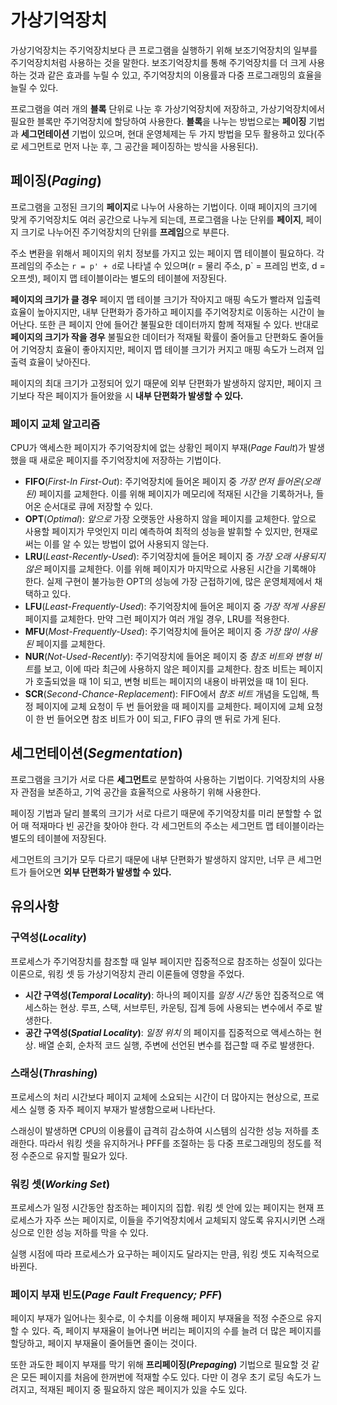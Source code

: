 # 가상기억장치

가상기억장치는 주기억장치보다 큰 프로그램을 실행하기 위해 보조기억장치의 일부를 주기억장치처럼 사용하는 것을 말한다. 보조기억장치를 통해 주기억장치를 더 크게 사용하는 것과 같은 효과를 누릴 수 있고, 주기억장치의 이용률과 다중 프로그래밍의 효율을 늘릴 수 있다.

프로그램을 여러 개의 **블록** 단위로 나눈 후 가상기억장치에 저장하고, 가상기억장치에서 필요한 블록만 주기억장치에 할당하여 사용한다. **블록**을 나누는 방법으로는 **페이징** 기법과 **세그먼테이션** 기법이 있으며, 현대 운영체제는 두 가지 방법을 모두 활용하고 있다(주로 세그먼트로 먼저 나눈 후, 그 공간을 페이징하는 방식을 사용된다).

## 페이징(*Paging*)

프로그램을 고정된 크기의 **페이지**로 나누어 사용하는 기법이다. 이때 페이지의 크기에 맞게 주기억장치도 여러 공간으로 나누게 되는데, 프로그램을 나눈 단위를 **페이지**, 페이지 크기로 나누어진 주기억장치의 단위를 **프레임**으로 부른다.

주소 변환을 위해서 페이지의 위치 정보를 가지고 있는 페이지 맵 테이블이 필요하다. 각 프레임의 주소는 `r = p' + d`로 나타낼 수 있으며(r = 물리 주소, p` = 프레임 번호, d = 오프셋), 페이지 맵 테이블이라는 별도의 테이블에 저장된다.

**페이지의 크기가 클 경우** 페이지 맵 테이블 크기가 작아지고 매핑 속도가 빨라져 입출력 효율이 높아지지만, 내부 단편화가 증가하고 페이지를 주기억장치로 이동하는 시간이 늘어난다. 또한 큰 페이지 안에 들어간 불필요한 데이터까지 함께 적재될 수 있다. 반대로 **페이지의 크기가 작을 경우** 불필요한 데이터가 적재될 확률이 줄어들고 단편화도 줄어들어 기억장치 효율이 좋아지지만, 페이지 맵 테이블 크기가 커지고 매핑 속도가 느려져 입출력 효율이 낮아진다.

페이지의 최대 크기가 고정되어 있기 때문에 외부 단편화가 발생하지 않지만, 페이지 크기보다 작은 페이지가 들어왔을 시 **내부 단편화가 발생할 수 있다.**

### 페이지 교체 알고리즘

CPU가 액세스한 페이지가 주기억장치에 없는 상황인 페이지 부재(*Page Fault*)가 발생했을 때 새로운 페이지를 주기억장치에 저장하는 기법이다.

 * **FIFO**(*First-In First-Out*): 주기억장치에 들어온 페이지 중 *가장 먼저 들어온(오래된)* 페이지를 교체한다. 이를 위해 페이지가 메모리에 적재된 시간을 기록하거나, 들어온 순서대로 큐에 저장할 수 있다.
 * **OPT**(*Optimal*): *앞으로* 가장 오랫동안 사용하지 않을 페이지를 교체한다. 앞으로 사용할 페이지가 무엇인지 미리 예측하여 최적의 성능을 발휘할 수 있지만, 현재로써는 이를 알 수 있는 방법이 없어 사용되지 않는다.
 * **LRU**(*Least-Recently-Used*): 주기억장치에 들어온 페이지 중 *가장 오래 사용되지 않은* 페이지를 교체한다. 이를 위해 페이지가 마지막으로 사용된 시간을 기록해야 한다. 실제 구현이 불가능한 OPT의 성능에 가장 근접하기에, 많은 운영체제에서 채택하고 있다.
 * **LFU**(*Least-Frequently-Used*): 주기억장치에 들어온 페이지 중 *가장 적게 사용된* 페이지를 교체한다. 만약 그런 페이지가 여러 개일 경우, LRU를 적용한다.
 * **MFU**(*Most-Frequently-Used*): 주기억장치에 들어온 페이지 중 *가장 많이 사용된* 페이지를 교체한다.
 * **NUR**(*Not-Used-Recently*): 주기억장치에 들어온 페이지 중 *참조 비트와 변형 비트*를 보고, 이에 따라 최근에 사용하지 않은 페이지를 교체한다. 참조 비트는 페이지가 호출되었을 때 1이 되고, 변형 비트는 페이지의 내용이 바뀌었을 때 1이 된다. 
 * **SCR**(*Second-Chance-Replacement*): FIFO에서 *참조 비트* 개념을 도입해, 특정 페이지에 교체 요청이 두 번 들어왔을 때 페이지를 교체한다. 페이지에 교체 요청이 한 번 들어오면 참조 비트가 0이 되고, FIFO 큐의 맨 뒤로 가게 된다.

## 세그먼테이션(*Segmentation*)

프로그램을 크기가 서로 다른 **세그먼트**로 분할하여 사용하는 기법이다. 기억장치의 사용자 관점을 보존하고, 기억 공간을 효율적으로 사용하기 위해 사용한다.

페이징 기법과 달리 블록의 크기가 서로 다르기 때문에 주기억장치를 미리 분할할 수 없어 매 적재마다 빈 공간을 찾아야 한다. 각 세그먼트의 주소는 세그먼트 맵 테이블이라는 별도의 테이블에 저장된다.

세그먼트의 크기가 모두 다르기 때문에 내부 단편화가 발생하지 않지만, 너무 큰 세그먼트가 들어오면 **외부 단편화가 발생할 수 있다.**

## 유의사항

### 구역성(*Locality*)

프로세스가 주기억장치를 참조할 때 일부 페이지만 집중적으로 참조하는 성질이 있다는 이론으로, 워킹 셋 등 가상기억장치 관리 이론들에 영향을 주었다.

 * **시간 구역성(*Temporal Locality*)**: 하나의 페이지를 *일정 시간* 동안 집중적으로 액세스하는 현상. 루프, 스택, 서브루틴, 카운팅, 집계 등에 사용되는 변수에서 주로 발생한다.
 * **공간 구역성(*Spatial Locality*)**: *일정 위치* 의 페이지를 집중적으로 액세스하는 현상. 배열 순회, 순차적 코드 실행, 주변에 선언된 변수를 접근할 때 주로 발생한다.

### 스래싱(*Thrashing*)

프로세스의 처리 시간보다 페이지 교체에 소요되는 시간이 더 많아지는 현상으로, 프로세스 실행 중 자주 페이지 부재가 발생함으로써 나타난다.

스래싱이 발생하면 CPU의 이용률이 급격히 감소하여 시스템의 심각한 성능 저하를 초래한다. 따라서 워킹 셋을 유지하거나 PFF를 조절하는 등 다중 프로그래밍의 정도를 적정 수준으로 유지할 필요가 있다.

### 워킹 셋(*Working Set*)

프로세스가 일정 시간동안 참조하는 페이지의 집합. 워킹 셋 안에 있는 페이지는 현재 프로세스가 자주 쓰는 페이지로, 이들을 주기억장치에서 교체되지 않도록 유지시키면 스래싱으로 인한 성능 저하를 막을 수 있다.

실행 시점에 따라 프로세스가 요구하는 페이지도 달라지는 만큼, 워킹 셋도 지속적으로 바뀐다.

### 페이지 부재 빈도(*Page Fault Frequency; PFF*)

페이지 부재가 일어나는 횟수로, 이 수치를 이용해 페이지 부재율을 적정 수준으로 유지할 수 있다. 즉, 페이지 부재율이 늘어나면 버리는 페이지의 수를 늘려 더 많은 페이지를 할당하고, 페이지 부재율이 줄어들면 줄이는 것이다.

또한 과도한 페이지 부재를 막기 위해 **프리페이징(*Prepaging*)** 기법으로 필요할 것 같은 모든 페이지를 처음에 한꺼번에 적재할 수도 있다. 다만 이 경우 초기 로딩 속도가 느려지고, 적재된 페이지 중 필요하지 않은 페이지가 있을 수도 있다.